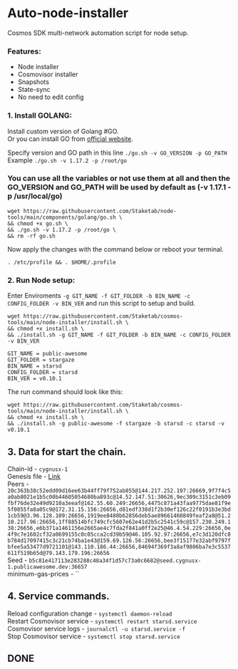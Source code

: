 # Auto-node-installer
Cosmos SDK multi-network automation script for node setup.  
### Features:  
- Node installer
- Cosmovisor installer
- Snapshots
- State-sync
- No need to edit config

### 1. Install GOLANG:
Install custom version of Golang #GO.  
Or you can install GO from [official website](https://golang.org/doc/install).  

Specify version and GO path in this line `./go.sh -v GO_VERSION -p GO_PATH`  
Example `./go.sh -v 1.17.2 -p /root/go`  

### You can use all the variables or not use them at all and then the GO_VERSION and GO_PATH will be used by default as (-v 1.17.1 -p /usr/local/go)  

```
wget https://raw.githubusercontent.com/Staketab/node-tools/main/components/golang/go.sh \
&& chmod +x go.sh \
&& ./go.sh -v 1.17.2 -p /root/go \
&& rm -rf go.sh
```
Now apply the changes with the command below or reboot your terminal.  
```
. /etc/profile && . $HOME/.profile
```

### 2. Run Node setup:
Enter Enviroments `-g GIT_NAME -f GIT_FOLDER -b BIN_NAME -c CONFIG_FOLDER -v BIN_VER` and run this script to setup and build.  
```
wget https://raw.githubusercontent.com/Staketab/cosmos-tools/main/node-installer/install.sh \
&& chmod +x install.sh \
&& ./install.sh -g GIT_NAME -f GIT_FOLDER -b BIN_NAME -c CONFIG_FOLDER -v BIN_VER
```
`GIT_NAME = public-awesome`  
`GIT_FOLDER = stargaze`  
`BIN_NAME = starsd`  
`CONFIG_FOLDER = starsd`  
`BIN_VER = v0.10.1`

The run command should look like this:
```
wget https://raw.githubusercontent.com/Staketab/cosmos-tools/main/node-installer/install.sh \
&& chmod +x install.sh \
&& ./install.sh -g public-awesome -f stargaze -b starsd -c starsd -v v0.10.1
```

## 3. Data for start the chain. 
Chain-id - `cygnusx-1`  
Genesis file - [Link](https://github.com/public-awesome/networks/releases/download/cygnusx-1-final/genesis.json)  
Peers - `20c363b38c52edd09d16ee63b44ff79f752ab855@144.217.252.197:26669,9f7f4c5a0ab8021e1b5c00b44605054680ba893c@14.52.147.51:30626,9ec309c3151c3eb09fbf76de32e49d9210a3eeaf@162.55.60.249:26656,4475c871a43faa9775dae81f9e5f0855fa8a05c9@172.31.15.156:26656,d81edf338d1f2b30ef126c22f0191b3e3bd1cb59@3.96.128.109:26656,1919ee8480b62856deb5ae89661460849feaf2a8@51.210.217.96:26656,1ff88514bfc749cfc5607e62e41d2b5c2541c59c@157.230.249.138:26656,e6b371a1461156e2665ae4c7fda2f841a0ff2e25@46.4.54.229:26656,0e4f9c7e1602cf32a0699155c0c05cca2cd39b59@46.105.92.97:26656,e7c3d120dfc8b784d17097415c3c21cb74ba1e43@159.69.126.56:26656,bee3f15177e32abf9797fbfee5a53477d9721101@143.110.186.44:26656,84694f369f3a8af9806ba7e3c5537611f519b65d@79.143.179.196:26656`  
Seed - `b5c81e417113e283288c48a34f1d57c73a0c6682@seed.cygnusx-1.publicawesome.dev:36657`  
minimum-gas-prices - ``  

## 4. Service commands.
Reload configuration change - `systemctl daemon-reload`  
Restart Cosmovisor service - `systemctl restart starsd.service`  
Cosmovisor service logs - `journalctl -u starsd.service -f`  
Stop Cosmovisor service - `systemctl stop starsd.service`  

## DONE

